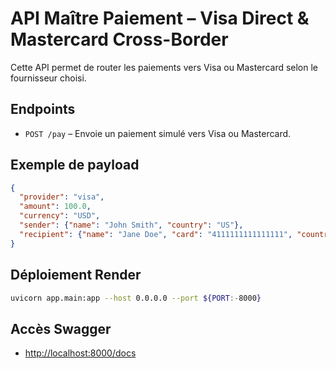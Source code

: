 # API Maître Paiement – Visa Direct & Mastercard Cross-Border

Cette API permet de router les paiements vers Visa ou Mastercard selon le fournisseur choisi.

## Endpoints

- `POST /pay` – Envoie un paiement simulé vers Visa ou Mastercard.

## Exemple de payload

```json
{
  "provider": "visa",
  "amount": 100.0,
  "currency": "USD",
  "sender": {"name": "John Smith", "country": "US"},
  "recipient": {"name": "Jane Doe", "card": "4111111111111111", "country": "KE"}
}
```

## Déploiement Render

```bash
uvicorn app.main:app --host 0.0.0.0 --port ${PORT:-8000}
```

## Accès Swagger

- [http://localhost:8000/docs](http://localhost:8000/docs)
